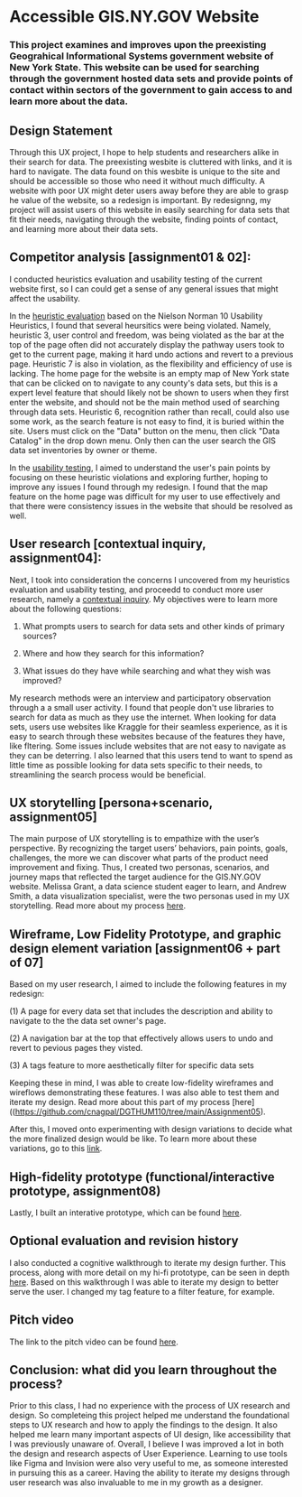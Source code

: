 # Accessible GIS.NY.GOV Website

### This project examines and improves upon the preexisting Geograhical Informational Systems government website of New York State. This website can be used for searching through the government hosted data sets and provide points of contact within sectors of the government to gain access to and learn more about the data. 

## Design Statement

Through this UX project, I hope to help students and researchers alike in their search for data. The preexisting wesbite is cluttered with links, and it is hard to navigate. The data found on this wesbite is unique to the site and should be accessible so those who need it without much difficulty. A website with poor UX might deter users away before they are able to grasp he value of the website, so a redesign is important. By redesignng, my project will assist users of this website in easily searching for data sets that fit their needs, navigating through the website, finding points of contact, and learning more about their data sets. 


## Competitor analysis [assignment01 & 02]:

I conducted heuristics evaluation and usability testing of the current website first, so I can could get a sense of any general issues that might affect the usability. 

In the [heuristic evaluation](https://github.com/cnagpal/DGTHUM110/blob/main/Assignment01/README.md) based on the Nielson Norman 10 Usability Heuristics, I found that several heursitics were being violated. Namely, heuristic 3, user control and freedom, was being violated as the bar at the top of the page often did not accurately display the pathway users took to get to the current page, making it hard undo actions and revert to a previous page. Heuristic 7 is also in violation, as the flexibility and efficiency of use is lacking. The home page for the website is an empty map of New York state that can be clicked on to navigate to any county's data sets, but this is a expert level feature that should likely not be shown to users when they first enter the website, and should not be the main method used of searching through data sets. Heuristic 6, recognition rather than recall, could also use some work, as the search feature is not easy to find, it is buried within the site. Users must click on the "Data" button on the menu, then click "Data Catalog" in the drop down menu. Only then can the user search the GIS data set inventories by owner or theme. 

In the [usability testing](https://github.com/cnagpal/DGTHUM110/blob/main/Assignment02/README.md), I aimed to understand the user's pain points by focusing on  these heuristic violations and exploring further, hoping to improve any issues I found through my redesign. I found that the map feature on the home page was difficult for my user to use effectively and that there were consistency issues in the website that should be resolved as well. 

## User research [contextual inquiry, assignment04]:

Next, I took into consideration the concerns I uncovered from my heuristics evaluation and usability testing, and proceedd to conduct more user research, namely a [contextual inquiry](https://github.com/cnagpal/DGTHUM110/blob/main/Assignment03.md). My objectives were to learn more about the following questions: 

1. What prompts users to search for data sets and other kinds of primary sources?

2. Where and how they search for this information?

3. What issues do they have while searching and what they wish was improved? 

My research methods were an interview and participatory observation through a a small user activity. I found that people don't use libraries to search for data as much as they use the internet. When looking for data sets, users use websites like Kraggle for their seamless experience, as it is easy to search through these websites because of the features they have, like fltering. Some issues include websites that are not easy to navigate as they can be deterring. I also learned that this users tend to want to spend as little time as possible looking for data sets specific to their needs, to streamlining the search process would be beneficial. 

## UX storytelling [persona+scenario, assignment05]

The main purpose of UX storytelling is to empathize with the user’s perspective. By recognizing the target users’ behaviors, pain points, goals, challenges, the more we can discover what parts of the product need improvement and fixing. Thus, I created two personas, scenarios, and journey maps that reflected the target audience for the GIS.NY.GOV website. Melissa Grant, a data science student eager to learn, and Andrew Smith, a data visualization specialist, were the two personas used in my UX storytelling. Read more about my process [here](https://github.com/cnagpal/DGTHUM110/blob/main/Assignment04/README.md).

## Wireframe, Low Fidelity Prototype, and graphic design element variation [assignment06 + part of 07]

Based on my user research, I aimed to include the following features in my redesign:

(1) A page for every data set that includes the description and ability to navigate to the the data set owner's page. 

(2) A navigation bar at the top that effectively allows users to undo and revert to pevious pages they visted. 

(3) A tags feature to more aesthetically filter for specific data sets

Keeping these in mind, I was able to create low-fidelity wireframes and wireflows demonstrating these features. I was also able to test them and iterate my design. Read more about this part of my process [here]((https://github.com/cnagpal/DGTHUM110/tree/main/Assignment05). 

After this, I moved onto experimenting with design variations to decide what the more finalized design would be like. To learn more about these variations, go to this [link](https://github.com/cnagpal/DGTHUM110/blob/main/Assignment06/README.md).


## High-fidelity prototype (functional/interactive prototype, assignment08)

Lastly, I built an interative prototype, which can be found [here](https://www.figma.com/proto/gPgJyfw77nUDkfiqRIgVs2/HiFiPrototype?node-id=2%3A302&scaling=min-zoom&page-id=0%3A1&starting-point-node-id=2%3A302&show-proto-sidebar=1). 

## Optional evaluation and revision history 

I also conducted a cognitive walkthrough to iterate my design further. This process, along with more detail on my hi-fi prototype, can be seen in depth [here](https://github.com/cnagpal/DGTHUM110/tree/main/Assigment07). Based on this walkthrough I was able to iterate my design to better serve the user. I changed my tag feature to a filter feature, for example. 

## Pitch video 

The link to the pitch video can be found [here](https://vimeo.com/651624680).

## Conclusion: what did you learn throughout the process?

Prior to this class, I had no experience with the process of UX research and design. So completeing this project helped me understand the foundational steps to UX research and how to apply the findings to the design. It also helped me learn many important aspects of UI design, like accessibility that I was previously unaware of. Overall, I believe I was improved a lot in both the design and research aspects of User Experience. Learning to use tools like Figma and Invision were also very useful to me, as someone interested in pursuing this as a career. Having the ability to iterate my designs through user research was also invaluable to me in my growth as a designer.
